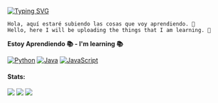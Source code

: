 [![Typing SVG](https://readme-typing-svg.herokuapp.com?font=Fira+Code&size=24&pause=1000&color=0937F7&width=435&lines=Hi%2C+i+am+Juan.+%F0%9F%91%8B)](https://git.io/typing-svg)


`Hola, aquí estaré subiendo las cosas que voy aprendiendo. 🍃`
<br>
`Hello, here I will be uploading the things that I am learning. 🍃`

 
**Estoy Aprendiendo 📚 - I'm learning 📚**

[![Python](https://img.shields.io/badge/python-black?style=for-the-badge&logo=python)](https://github.com/Juan24AM)
[![Java](https://img.shields.io/badge/java-black?style=for-the-badge&logo=openjdk)](https://github.com/Juan24AM)
[![JavaScript](https://img.shields.io/badge/javascript-black?style=for-the-badge&logo=javascript)](https://github.com/Juan24AM)

#### Stats:
[![](https://github-profile-summary-cards.vercel.app/api/cards/profile-details?username=Juan24AM&theme=github_dark)](https://github.com/Juan24AM)
[![](https://github-profile-summary-cards.vercel.app/api/cards/stats?username=Juan24AM&theme=github_dark)](https://github.com/Juan24AM)
[![](https://github-profile-summary-cards.vercel.app/api/cards/repos-per-language?username=Juan24AM&theme=github_dark)](https://github.com/Juan24AM)

<!--
**Juan24AM/Juan24AM** is a ✨ _special_ ✨ repository because its `README.md` (this file) appears on your GitHub profile.

Here are some ideas to get you started:

- 🔭 I’m currently working on ...
- 🌱 I’m currently learning ...
- 👯 I’m looking to collaborate on ...
- 🤔 I’m looking for help with ...
- 💬 Ask me about ...
- 📫 How to reach me: ...
- 😄 Pronouns: ...
- ⚡ Fun fact: ...
-->

